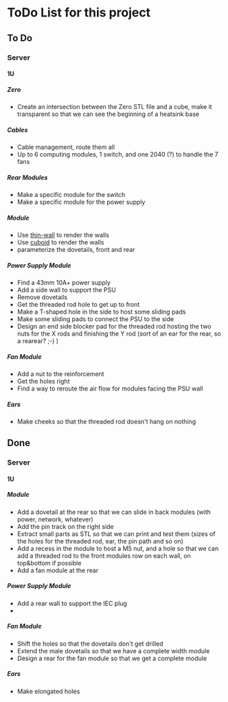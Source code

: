 # ToDo List for this project

## To Do

### Server

#### 1U

##### Zero

- Create an intersection between the Zero STL file and a cube, make it transparent so that we can see the beginning of a heatsink base

##### Cables

- Cable management, route them all 	
- Up to 6 computing modules, 1 switch, and one 2040 (?) to handle the 7 fans

##### Rear Modules

- Make a specific module for the switch
- Make a specific module for the power supply

##### Module

- Use [thin-wall](https://github.com/revarbat/BOSL2/wiki/walls.scad#module-thinning_wall) to render the walls
- Use [cuboid](https://github.com/revarbat/BOSL2/wiki/shapes3d.scad) to render the walls
- parameterize the dovetails, front and rear

##### Power Supply Module

- Find a 43mm 10A+ power supply
- Add a side wall to support the PSU
- Remove dovetails
- Get the threaded rod hole to get up to front
- Make a T-shaped hole in the side to host some sliding pads
- Make some sliding pads to connect the PSU to the side
- Design an end side blocker pad for the threaded rod hosting the two nuts for the X rods and finishing the Y rod (sort of an ear for the rear, so a rearear? ;-) )

##### Fan Module

- Add a nut to the reinforcement
- Get the holes right
- Find a way to reroute the air flow for modules facing the PSU wall

##### Ears

- Make cheeks so that the threaded rod doesn't hang on nothing

## Done

### Server

#### 1U

##### Module

- Add a dovetail at the rear so that we can slide in back modules (with power, network, whatever)
- Add the pin track on the right side
- Extract small parts as STL so that we can print and test them (sizes of the holes for the threaded rod, ear, the pin path and so on)
- Add a recess in the module to host a M5 nut, and a hole so that we can add a threaded rod to the front modules row on each wall, on top&bottom if possible
- Add a fan module at the rear

##### Power Supply Module

- Add a rear wall to support the IEC plug
- 

##### Fan Module

- Shift the holes so that the dovetails don't get drilled
- Extend the male dovetails so that we have a complete width module
- Design a rear for the fan module so that we get a complete module

##### Ears

- Make elongated holes